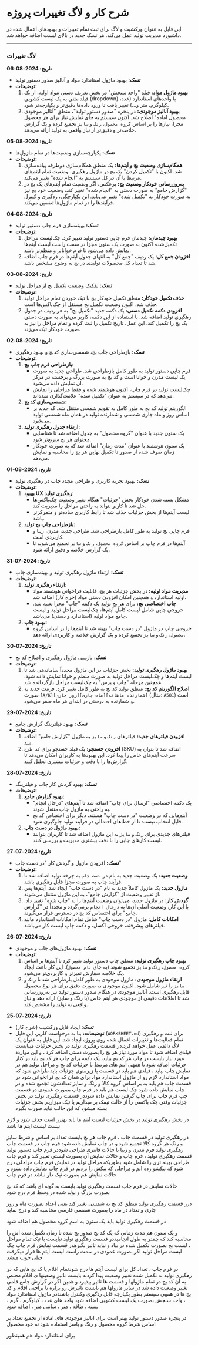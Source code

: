 # شرح کار و لاگ تغییرات پروژه

این فایل به عنوان ورکشیت و لاگ برای ثبت تمام تغییرات و بهبودهای اعمال شده در داشبورد مدیریت تولید عمل می‌کند. هر تسک جدید در بالای لیست اضافه خواهد شد.

---

### لاگ تغییرات

**تاریخ: 2024-08-06**
*   **تسک:** بهبود ماژول استاندارد مواد و آنالیز صدور دستور تولید
*   **توضیحات:**
    1.  **بهبود ماژول مواد:** فیلد "واحد سنجش" در بخش تعریف دستی مواد اولیه، از یک فیلد متنی به یک لیست کشویی (dropdown) با واحدهای استاندارد (عدد، کیلوگرم، متر و...) تغییر یافت تا ورود داده‌ها دقیق‌تر و یکپارچه‌تر شود.
    2.  **بهبود آنالیز موجودی:** در پنجره "صدور دستور تولید"، منطق "آنالیز موجودی محصول آماده" اصلاح شد. اکنون سیستم به جای نمایش نیاز برای هر محصول مجزا، نیازها را بر اساس `گروه محصول`، `رنگ` و `سایز` تجمیع کرده و یک گزارش خلاصه‌تر و دقیق‌تر از نیاز واقعی به تولید ارائه می‌دهد.

**تاریخ: 2024-08-05**
*   **تسک:** یکپارچه‌سازی وضعیت‌ها در تمام ماژول‌ها
*   **توضیحات:**
    1.  **همگام‌سازی وضعیت بچ و آیتم‌ها:** یک منطق همگام‌سازی دوطرفه پیاده‌سازی شد. اکنون با "تکمیل کردن" یک بچ در ماژول رهگیری، وضعیت تمام آیتم‌های مرتبط با آن در کل سیستم به "انجام شده" تغییر می‌کند.
    2.  **به‌روزرسانی خودکار وضعیت بچ:** برعکس، اگر وضعیت تمام آیتم‌های یک بچ در "گزارش جامع" به صورت دستی به "انجام شده" تغییر کند، وضعیت خود بچ نیز به صورت خودکار به "تکمیل شده" تغییر می‌یابد. این یکپارچگی، ردگیری و کنترل فرآیندها را در تمام ماژول‌ها تضمین می‌کند.

**تاریخ: 2024-08-04**
*   **تسک:** بهینه‌سازی فرم چاپ دستور تولید
*   **توضیحات:**
    1.  **بهبود چیدمان:** چیدمان فرم چاپی دستور تولید تغییر کرد. چک‌لیست مراحل تکمیل‌شده اکنون به صورت یک ستون مجزا در سمت راست لیست آیتم‌ها نمایش داده می‌شود تا فرم خواناتر و منظم‌تر باشد.
    2.  **افزودن جمع کل:** یک ردیف "جمع کل" به انتهای جدول آیتم‌ها در فرم چاپ اضافه شد تا تعداد کل محصولات تولیدی در بچ به وضوح مشخص باشد.

**تاریخ: 2024-08-03**
*   **تسک:** تفکیک وضعیت تکمیل بچ از مراحل تولید
*   **توضیحات:**
    1.  **حذف تکمیل خودکار:** منطق تکمیل خودکار بچ با تیک خوردن تمام مراحل تولید حذف شد. اکنون وضعیت تکمیل بچ مستقل از چک‌باکس‌ها است.
    2.  **افزودن دکمه تکمیل دستی:** یک دکمه جدید "تکمیل بچ" به هر ردیف در جدول رهگیری تولید اضافه شد. با استفاده از این دکمه، کاربر می‌تواند به صورت دستی یک بچ را تکمیل کند. این عمل، تاریخ تکمیل را ثبت کرده و تمام مراحل را نیز به صورت خودکار تیک می‌زند.

**تاریخ: 2024-08-02**
*   **تسک:** بازطراحی چاپ بچ، شمسی‌سازی کدبچ و بهبود رهگیری
*   **توضیحات:**
    1.  **بازطراحی فرم چاپ بچ:**
        *   فرم چاپی دستور تولید به طور کامل بازطراحی شد. طراحی جدید به صورت یک لیست مدرن و خوانا است و کد بچ به صورت بزرگ و برجسته در مرکز آن نمایش داده می‌شود.
        *   چک‌لیست تولید در فرم چاپ، اکنون هوشمند شده و فقط مراحلی را نمایش می‌دهد که در سیستم به عنوان "تکمیل شده" علامت‌گذاری شده‌اند.
    2.  **شمسی‌سازی کد بچ:**
        *   الگوریتم تولید کد بچ به طور کامل به تقویم شمسی منتقل شد. کد جدید بر اساس روز و ماه جاری شمسی و شمارنده تولید در همان ماه شمسی تولید می‌شود.
    3.  **ارتقاء جدول رهگیری تولید:**
        *   یک ستون جدید با عنوان "گروه محصول" به جدول اضافه شد تا شناسایی محتوای هر بچ سریع‌تر شود.
        *   یک ستون هوشمند با عنوان "مدت زمان" اضافه شد که به صورت خودکار زمان صرف شده از صدور تا تکمیل نهایی هر بچ را محاسبه و نمایش می‌دهد.

**تاریخ: 2024-08-01**
*   **تسک:** بهبود تجربه کاربری و طراحی مجدد چاپ در رهگیری تولید
*   **توضیحات:**
    1.  **بهبود UX رهگیری تولید:**
        *   مشکل بسته شدن خودکار بخش "جزئیات" هنگام تغییر وضعیت چک‌باکس‌ها حل شد تا کاربر بتواند به راحتی مراحل را مدیریت کند.
        *   لیست آیتم‌ها از بخش جزئیات حذف شد تا رابط کاربری ساده‌تر و متمرکزتر باشد.
    2.  **بازطراحی چاپ بچ تولید:**
        *   فرم چاپی بچ تولید به طور کامل بازطراحی شد. طراحی جدید، مدرن، زیبا و کاربردی است.
        *   آیتم‌ها در فرم چاپ بر اساس `گروه محصول`، `رنگ` و `سایز` تجمیع می‌شوند تا یک گزارش خلاصه و دقیق ارائه شود.

**تاریخ: 2024-07-31**
*   **تسک:** ارتقاء ماژول رهگیری تولید و بهینه‌سازی چاپ
*   **توضیحات:**
    1.  **ارتقاء رهگیری تولید:**
        *   **مدیریت مواد اولیه:** در بخش جزئیات هر بچ، قابلیت فراخوانی هوشمند مواد اولیه استاندارد و همچنین امکان افزودن دستی مواد (خرج کار) اضافه شد.
        *   **چاپ اختصاصی بچ:** برای هر بچ تولید یک دکمه "چاپ" مجزا تعبیه شد. خروجی چاپی شامل لیست کامل آیتم‌ها، چک‌لیست مراحل تولید و لیست جامع مواد اولیه (استاندارد و دستی) می‌باشد.
    2.  **بهبود چاپ:**
        *   خروجی چاپ در ماژول "در دست چاپ" بهینه شد تا آیتم‌ها را بر اساس `گروه محصول`، `رنگ` و `سایز` تجمیع کرده و یک گزارش خلاصه‌ و کاربردی ارائه دهد.

**تاریخ: 2024-07-30**
*   **تسک:** بازبینی ماژول رهگیری و اصلاح کد بچ
*   **توضیحات:**
    1.  **بهبود ماژول رهگیری تولید:** بخش جزئیات در این ماژول مجدداً ساماندهی شد تا لیست آیتم‌ها و چک‌لیست مراحل تولید به صورت منظم و خوانا نمایش داده شود. همچنین مرحله "چاپ و پرس" به چک‌لیست مراحل بازگردانده شد.
    2.  **اصلاح الگوریتم کد بچ:** منطق تولید کد بچ به طور کامل تغییر کرد. فرمت جدید به صورت `[A/K][روز جاری][ماه جاری][شمارنده ماهانه]` (مثال: `A581`) است و شمارنده به درستی در ابتدای هر ماه صفر می‌شود.

**تاریخ: 2024-07-29**
*   **تسک:** بهبود فیلترینگ گزارش جامع
*   **توضیحات:**
    1.  **افزودن فیلترهای جدید:** فیلترهای `رنگ` و `سایز` به ماژول "گزارش جامع" اضافه شد.
    2.  **افزودن جستجو:** یک فیلد جستجو برای `کد طرح` (SKU) اضافه شد تا بتوان به سرعت آیتم‌های خاص را پیدا کرد. این بهبودها به کاربران امکان می‌دهد تا گزارش‌ها را با دقت و جزئیات بیشتری تحلیل کنند.

**تاریخ: 2024-07-28**
*   **تسک:** بهبود گردش کار چاپ و فیلترینگ
*   **توضیحات:**
    1.  **بهبود گزارش جامع:**
        *   یک دکمه اختصاصی "ارسال برای چاپ" اضافه شد تا آیتم‌های "درحال انجام" به راحتی به ماژول چاپ منتقل شوند.
        *   آیتم‌هایی که در وضعیت "در دست چاپ" هستند، دیگر برای اختصاص کد بچ قابل انتخاب نیستند تا از خطاهای احتمالی در فرآیند تولید جلوگیری شود.
    2.  **بهبود ماژول در دست چاپ:**
        *   فیلترهای جدیدی برای `رنگ` و `سایز` به این ماژول اضافه شد تا کاربران بتوانند لیست کارهای چاپی را با دقت بیشتری مدیریت و بررسی کنند.

**تاریخ: 2024-07-27**
*   **تسک:** افزودن ماژول و گردش کار "در دست چاپ"
*   **توضیحات:**
    1.  **وضعیت جدید:** یک وضعیت جدید به نام `در دست چاپ` به چرخه تولید اضافه شد تا فرآیند چاپ به صورت مجزا قابل رهگیری باشد.
    2.  **ماژول جدید:** یک ماژول کاملاً جدید به نام "در دست چاپ" ایجاد شد. آیتم‌ها پس از تغییر وضعیت از "گزارش جامع"، به این ماژول منتقل می‌شوند.
    3.  **گردش کار:** در ماژول جدید، می‌توان وضعیت آیتم‌ها را به "چاپ شده" تغییر داد. با این کار، وضعیت اصلی آن‌ها به `درحال انجام` برمی‌گردد و مجدداً در "گزارش جامع" برای اختصاص کد بچ در دسترس قرار می‌گیرند.
    4.  **امکانات کامل:** ماژول "در دست چاپ" شامل تمام امکانات استاندارد مانند فیلترهای پیشرفته، خروجی اکسل، و دکمه چاپ لیست کار می‌باشد.

**تاریخ: 2024-07-26**
*   **تسک:** بهبود ماژول‌های چاپ و موجودی
*   **توضیحات:**
    1.  **بهبود چاپ رهگیری تولید:** منطق چاپ دستور تولید تغییر کرد تا آیتم‌ها بر اساس `گروه محصول`، `رنگ` و `سایز` تجمیع شوند (به جای `نام محصول`). این کار باعث ایجاد یک خلاصه سفارش تمیزتر و کاربردی‌تر می‌شود.
    2.  **ارتقاء ماژول موجودی:** ماژول موجودی به طور کامل بازطراحی شد تا `رنگ` و `سایز` را نیز شامل شود. اکنون موجودی به صورت دقیق برای هر نوع محصول قابل رهگیری است. آنالیز موجودی در هنگام صدور دستور تولید نیز به‌روزرسانی شد تا اطلاعات دقیقی از موجودی هر آیتم خاص (با رنگ و سایز) ارائه دهد و نیاز واقعی به تولید را مشخص کند.

**تاریخ: 2024-07-25**
*   **تسک:** ایجاد فایل ورکشیت (شرح کار)
*   **توضیحات:** بنا به درخواست کاربر، این فایل (`WORKSHEET.md`) برای ثبت و رهگیری تمام فعالیت‌ها و تغییرات اعمال شده روی پروژه ایجاد شد. این فایل به عنوان یک لاگ دائمی عمل خواهد کرد.در قسمت رهگیری تولید در بخش  جزئیات میبایست فیلدی اضافه شود تا مواد مورد نیاز هر بچ را بصورت دستی اضافه کرد ، و این مواردد مورد نیاز بایست در چاپ هر کد بچ بیاید، یک دکمه برای چاپ هر کد بچ باید در کنار جزئیات اضافه شود تا همهی آیتم های مرتبط با جزئیات کد بچ و مراحل تولید هم در نمایش چاپ بیاید ، فیلدی هم باید در قسمت یا زیرمنوی جزئیات باید طراحی شود که مواد استاندارد لازم رو از ماژول استاندارد مواد برای همان کد بچ فراتخوانی شود 
در قسمت چاپ هم باید  به بر اساس گروه کالا و رنگ و سایز تعدادشون تجمیع شده و در چاپ نمایش داده شود 
چک لیست هم باید در فرم چاپ بصورت عمودی در قسمت چپ فرم چاپ برای چاپ گرفتن نمایش داده شوددر قسمت رهگیری تولید در بخش جزئیات وقتی چک باکسی را از حالت تیمک بر میداریم یا تیک میزاریم  بخش جزئیات بسته میشود که این حالت نباید صورت بگیرد 

در بخش رهگیری تولید در بخش جزئیات لیست آیتم ها باید بهترر است  حذف شود و لازم نیست لیست ایتم ها باشد 


 در رهگیری تولید در قسمت چاپ ، فرم چاپ هر بچ بایست تعداد بر اساس و شرط سایز و رنگ هر گروه کالا تجمیع شود و در چاپ نمایش داده شود 
فرم چاپ در قسمت چاپ رهگیری تولید  فرم مدرن و زیبا  با حالات فانتزی طراحی شوددر فرم چاپ دستور تولید  قسمت رهگیری تولید ، فرم چاپ  و حالات نمایش آن بصورت لیستی تغییر کند  و فرم چاپ طراحی بهینه تری را شامل شود بطوریکه مراحل تولید در نمایش فرم چاپ مراحلی درج شود که تیکشو زده ایم و مراحلی که تیکش را نزدیم در فرم چاپ نمایش داده نشود و حالات نمایش هم بصورت تیک دار نباشد در فرم چاپ 

حالات نمایش در فرم چاپ قسمت رهگیری تولید بایست به گونه ای باشد که کد بچ بصورت بزرگ و بولد شده در وسط فرم درج شود 


درر قسمت رهگیری تولید منطق کد بچ به شمسی تغییر کند  یعنی اعداد بصورت ماه و روز جاری و تعداد در ماه را بصورت شمسی فارسی محاسبه کند و درج نماید 



در قسمت رهگیری تولید باید یک ستون به اسم گروه محصول هم اضافه شود 


و یک ستون هم مدت زمانی که یک کد بچ صدور بچ شده تا زمان تکمیل شده اش را محاسبه کند  که چقدر به طول انجامیددر قسمت رهگیری تولید نبایست با تیک تمام مراحل ، لیست بچ بصورت تکمیل شده در بیاد و نباید تاثیر بگیرهدر قسمت نمایش فرم چاپ  چک لیست مراحل تولید اگر بصورت عمودی در سمت راست لیست آیتم ها قرار میگرفت خیلی خوب میشد 


در فرم چاپ ، تعداد کل برای لیست آیتم ها درج شودتمام اقلام یا کد بچ هایی که در رهگیری تولید به تکمیل شده تغییر وضعیت پیدا کردند  بایست تاثیر وضعیتها ی اقلام مختص به آن کد بچ در تمام ماژولها و قسمت ها تاثیر بپذیرد و همین اگر در گزارش جامع قلمی تغییر وضعیت داده شد در سایر مازولها هم بایست تاثیرش رو بزاره تا براحتی اقلام و کد بچ ها در همهی سیستم بطور یکپارچه قابل ردگیری وکنترل باشنددر ماژول استاندارد مواد ، واحد سنجش بصورت یک لیست کشویی اضافه شود واحد های عدد ، کیلوگرم ، گرم ، بسته ، طاقه ، متر ، سانتی متر ، اضافه شود 

در پنجره صدور دستور تولید بهتر است برای انالیز موجودی های اماده  از تجمیع تعداد بر اساس شرط گروه محصول و رنگ و یاسز استفاده شود نه خود محصول 

برای استاندارد مواد هم همینطور 
